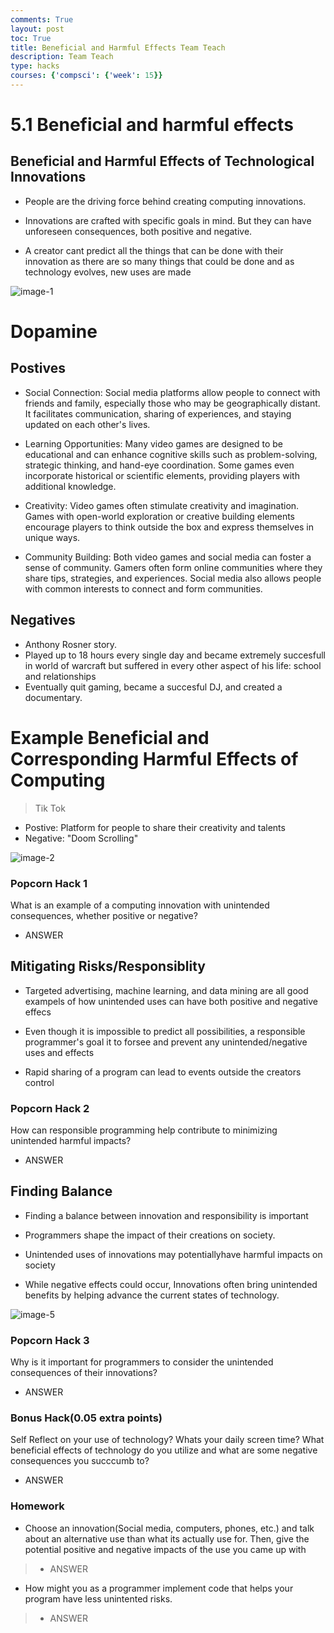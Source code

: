 ```yaml
---
comments: True
layout: post
toc: True
title: Beneficial and Harmful Effects Team Teach
description: Team Teach
type: hacks
courses: {'compsci': {'week': 15}}
---
```


# 5.1 Beneficial and harmful effects 

## Beneficial and Harmful Effects of Technological Innovations

- People are the driving force behind creating computing innovations.

- Innovations are crafted with specific goals in mind. But they can have unforeseen consequences, both positive and negative.

- A creator cant predict all the things that can be done with their innovation as there are so many things that could be done and as technology evolves, new uses are made

<img src="https://i.ibb.co/rt82dN1/image-1.png" alt="image-1">

# Dopamine

## Postives
- Social Connection: Social media platforms allow people to connect with friends and family, especially those who may be geographically distant. It facilitates communication, sharing of experiences, and staying updated on each other's lives.

- Learning Opportunities: Many video games are designed to be educational and can enhance cognitive skills such as problem-solving, strategic thinking, and hand-eye coordination. Some games even incorporate historical or scientific elements, providing players with additional knowledge.

- Creativity: Video games often stimulate creativity and imagination. Games with open-world exploration or creative building elements encourage players to think outside the box and express themselves in unique ways.

- Community Building: Both video games and social media can foster a sense of community. Gamers often form online communities where they share tips, strategies, and experiences. Social media also allows people with common interests to connect and form communities.

## Negatives

- Anthony Rosner story.
- Played up to 18 hours every single day and became extremely succesfull in world of warcraft but suffered in every other aspect of his life: school and relationships
- Eventually quit gaming, became a succesful DJ, and created a documentary.


# Example Beneficial and Corresponding Harmful Effects of Computing

> Tik Tok
- Postive: Platform for people to share their creativity and talents
- Negative: "Doom Scrolling"


<img src="https://i.ibb.co/7ysbjqD/image-2.png" alt="image-2">

### Popcorn Hack 1

What is an example of a computing innovation with unintended consequences, whether positive or negative?

- ANSWER



## Mitigating Risks/Responsiblity

- Targeted advertising, machine learning, and data mining are all good exampels of how unintended uses can have both positive and negative effecs

- Even though it is impossible to predict all possibilities, a responsible programmer's goal it to forsee and prevent any unintended/negative uses and effects

- Rapid sharing of a program can lead to events outside the creators control



### Popcorn Hack 2

How can responsible programming help contribute to minimizing unintended harmful impacts?

- ANSWER



## Finding Balance

- Finding a balance between innovation and responsibility is important

- Programmers shape the impact of their creations on society.

- Unintended uses of innovations may potentiallyhave harmful impacts on society

- While negative effects could occur, Innovations often bring unintended benefits by helping advance the current states of technology.

<img src="https://i.ibb.co/sRXLQp4/image-5.png" alt="image-5">


### Popcorn Hack 3
Why is it important for programmers to consider the unintended consequences of their innovations? 
- ANSWER



### Bonus Hack(0.05 extra points)
Self Reflect on your use of technology? Whats your daily screen time? What beneficial effects of technology do you utilize and what are some negative consequences you succcumb to?
- ANSWER



### Homework
- Choose an innovation(Social media, computers, phones, etc.) and talk about an alternative use than what its actually use for. Then, give the potential positive and negative impacts of the use you came up with

> - ANSWER

- How might you as a programmer implement code that helps your program have less unintented risks.

> - ANSWER

